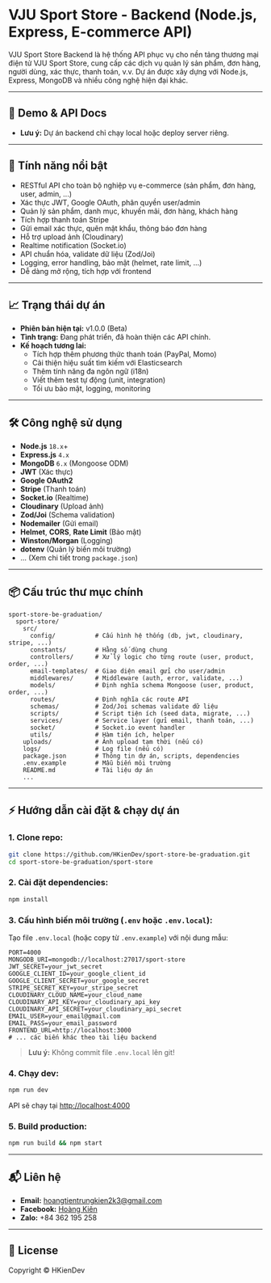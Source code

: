 # VJU Sport Store - Backend (Node.js, Express, E-commerce API)

VJU Sport Store Backend là hệ thống API phục vụ cho nền tảng thương mại điện tử VJU Sport Store, cung cấp các dịch vụ quản lý sản phẩm, đơn hàng, người dùng, xác thực, thanh toán, v.v. Dự án được xây dựng với Node.js, Express, MongoDB và nhiều công nghệ hiện đại khác.

---

## 🚀 Demo & API Docs

- **Lưu ý:** Dự án backend chỉ chạy local hoặc deploy server riêng.
---

## 🌟 Tính năng nổi bật

- RESTful API cho toàn bộ nghiệp vụ e-commerce (sản phẩm, đơn hàng, user, admin, ...)
- Xác thực JWT, Google OAuth, phân quyền user/admin
- Quản lý sản phẩm, danh mục, khuyến mãi, đơn hàng, khách hàng
- Tích hợp thanh toán Stripe
- Gửi email xác thực, quên mật khẩu, thông báo đơn hàng
- Hỗ trợ upload ảnh (Cloudinary)
- Realtime notification (Socket.io)
- API chuẩn hóa, validate dữ liệu (Zod/Joi)
- Logging, error handling, bảo mật (helmet, rate limit, ...)
- Dễ dàng mở rộng, tích hợp với frontend

---

## 📈 Trạng thái dự án

- **Phiên bản hiện tại:** v1.0.0 (Beta)
- **Tình trạng:** Đang phát triển, đã hoàn thiện các API chính.
- **Kế hoạch tương lai:**
  - Tích hợp thêm phương thức thanh toán (PayPal, Momo)
  - Cải thiện hiệu suất tìm kiếm với Elasticsearch
  - Thêm tính năng đa ngôn ngữ (i18n)
  - Viết thêm test tự động (unit, integration)
  - Tối ưu bảo mật, logging, monitoring

---

## 🛠️ Công nghệ sử dụng

- **Node.js** `18.x`+
- **Express.js** `4.x`
- **MongoDB** `6.x` (Mongoose ODM)
- **JWT** (Xác thực)
- **Google OAuth2**
- **Stripe** (Thanh toán)
- **Socket.io** (Realtime)
- **Cloudinary** (Upload ảnh)
- **Zod/Joi** (Schema validation)
- **Nodemailer** (Gửi email)
- **Helmet**, **CORS**, **Rate Limit** (Bảo mật)
- **Winston/Morgan** (Logging)
- **dotenv** (Quản lý biến môi trường)
- ... (Xem chi tiết trong `package.json`)

---

## 📦 Cấu trúc thư mục chính

```text
sport-store-be-graduation/
  sport-store/
    src/
      config/           # Cấu hình hệ thống (db, jwt, cloudinary, stripe, ...)
      constants/        # Hằng số dùng chung
      controllers/      # Xử lý logic cho từng route (user, product, order, ...)
      email-templates/  # Giao diện email gửi cho user/admin
      middlewares/      # Middleware (auth, error, validate, ...)
      models/           # Định nghĩa schema Mongoose (user, product, order, ...)
      routes/           # Định nghĩa các route API
      schemas/          # Zod/Joi schemas validate dữ liệu
      scripts/          # Script tiện ích (seed data, migrate, ...)
      services/         # Service layer (gửi email, thanh toán, ...)
      socket/           # Socket.io event handler
      utils/            # Hàm tiện ích, helper
    uploads/            # Ảnh upload tạm thời (nếu có)
    logs/               # Log file (nếu có)
    package.json        # Thông tin dự án, scripts, dependencies
    .env.example        # Mẫu biến môi trường
    README.md           # Tài liệu dự án
    ...
```

---

## ⚡️ Hướng dẫn cài đặt & chạy dự án

### 1. Clone repo:

```bash
git clone https://github.com/HKienDev/sport-store-be-graduation.git
cd sport-store-be-graduation/sport-store
```

### 2. Cài đặt dependencies:

```bash
npm install
```

### 3. Cấu hình biến môi trường (`.env` hoặc `.env.local`):

Tạo file `.env.local` (hoặc copy từ `.env.example`) với nội dung mẫu:

```env
PORT=4000
MONGODB_URI=mongodb://localhost:27017/sport-store
JWT_SECRET=your_jwt_secret
GOOGLE_CLIENT_ID=your_google_client_id
GOOGLE_CLIENT_SECRET=your_google_secret
STRIPE_SECRET_KEY=your_stripe_secret
CLOUDINARY_CLOUD_NAME=your_cloud_name
CLOUDINARY_API_KEY=your_cloudinary_api_key
CLOUDINARY_API_SECRET=your_cloudinary_api_secret
EMAIL_USER=your_email@gmail.com
EMAIL_PASS=your_email_password
FRONTEND_URL=http://localhost:3000
# ... các biến khác theo tài liệu backend
```

> **Lưu ý:** Không commit file `.env.local` lên git!

### 4. Chạy dev:

```bash
npm run dev
```

API sẽ chạy tại [http://localhost:4000](http://localhost:4000)

### 5. Build production:

```bash
npm run build && npm start
```

---

## 📬 Liên hệ

- **Email:** hoangtientrungkien2k3@gmail.com
- **Facebook:** [Hoàng Kiên](https://www.facebook.com/ZeussHk3002/)
- **Zalo:** +84 362 195 258

---

## 📄 License

Copyright © HKienDev
